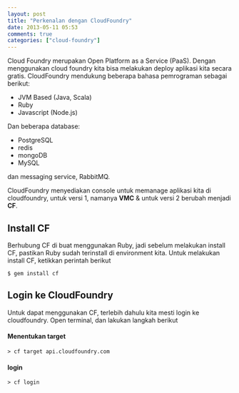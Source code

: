 ```yaml
---
layout: post
title: "Perkenalan dengan CloudFoundry"
date: 2013-05-11 05:53
comments: true
categories: ["cloud-foundry"]
---
```


Cloud Foundry merupakan Open Platform as a Service (PaaS). Dengan menggunakan cloud foundry kita bisa melakukan deploy aplikasi kita secara gratis. CloudFoundry mendukung beberapa bahasa pemrograman sebagai berikut:

* JVM Based (Java, Scala)
* Ruby
* Javascript (Node.js)

Dan beberapa database:
* PostgreSQL
* redis
* mongoDB
* MySQL

dan messaging service, RabbitMQ.

CloudFoundry menyediakan console untuk memanage aplikasi kita di cloudfoundry, untuk versi 1, namanya **VMC** & untuk versi 2 berubah menjadi **CF**.

## Install CF

Berhubung CF di buat menggunakan Ruby, jadi sebelum melakukan install CF,  pastikan Ruby sudah terinstall di environment kita. Untuk melakukan install CF, ketikkan perintah berikut

```
$ gem install cf
```

## Login ke CloudFoundry

Untuk dapat menggunakan CF, terlebih dahulu kita mesti login ke cloudfoundry. Open terminal, dan lakukan langkah berikut

#### Menentukan target

```
> cf target api.cloudfoundry.com
```

#### login 

```
> cf login

```